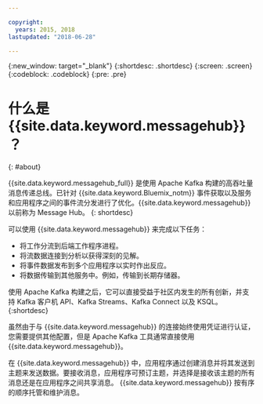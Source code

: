 ```yaml
---

copyright:
  years: 2015, 2018
lastupdated: "2018-06-28"

---
```


{:new_window: target="_blank"}
{:shortdesc: .shortdesc}
{:screen: .screen}
{:codeblock: .codeblock}
{:pre: .pre}

# 什么是 {{site.data.keyword.messagehub}}？
{: #about}

{{site.data.keyword.messagehub_full}} 是使用 Apache Kafka 构建的高吞吐量消息传递总线。已针对 {{site.data.keyword.Bluemix_notm}} 事件获取以及服务和应用程序之间的事件流分发进行了优化。{{site.data.keyword.messagehub}} 以前称为 Message Hub。
{: shortdesc}

可以使用 {{site.data.keyword.messagehub}} 来完成以下任务：

* 将工作分流到后端工作程序进程。
* 将流数据连接到分析以获得深刻的见解。
* 将事件数据发布到多个应用程序以实时作出反应。
* 将数据传输到其他服务中。例如，传输到长期存储器。

使用 Apache Kafka 构建之后，它可以直接受益于社区内发生的所有创新，并支持 Kafka 客户机 API、Kafka Streams、Kafka Connect 以及 KSQL。
{:shortdesc}

虽然由于与 {{site.data.keyword.messagehub}} 的连接始终使用凭证进行认证，您需要提供其他配置，但是 Apache Kafka 工具通常直接使用 {{site.data.keyword.messagehub}}。

在 {{site.data.keyword.messagehub}} 中，应用程序通过创建消息并将其发送到主题来发送数据。要接收消息，应用程序可预订主题，并选择是接收该主题的所有消息还是在应用程序之间共享消息。
{{site.data.keyword.messagehub}} 按有序的顺序托管和维护消息。 




